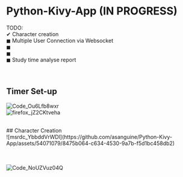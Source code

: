 # Python-Kivy-App (IN PROGRESS) <br />
TODO:<br />
✔ Character creation<br />
◼ Multiple User Connection via Websocket<br />
◼<br />
◼<br />
◼ Study time analyse report <br />
<br /><br />
## Timer Set-up <br />
![Code_Ou6Lfb8wxr](https://github.com/asanguine/Python-Kivy-App/assets/54071079/1fd37ba4-20b2-4660-ab59-d4d2fb555c0e)
<br />
![firefox_jZ2CKtveha](https://github.com/asanguine/Python-Kivy-App/assets/54071079/c02c41c1-fe96-434b-8af8-7537f380542c)



<br />
## Character Creation <br />
![msrdc_YbbddVrWDl](https://github.com/asanguine/Python-Kivy-App/assets/54071079/8475b064-c634-4530-9a7b-f5d1bc458db2)


<br /><br />
![Code_NoUZVuz04Q](https://github.com/asanguine/Python-Kivy-App/assets/54071079/cc03a73d-9521-4238-ac40-21c320731c82)
